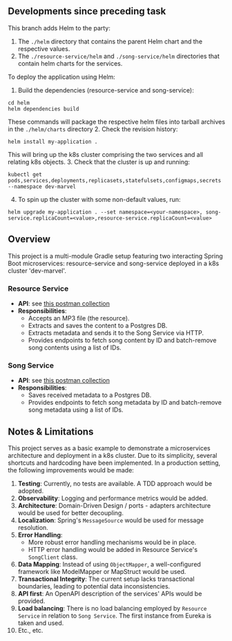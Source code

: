 ## Developments since preceding task
This branch adds Helm to the party:
1. The `./helm` directory that contains the parent Helm chart and the respective values.
2. The `./resource-service/helm` and `./song-service/helm` directories that contain helm charts for the services.

To deploy the application using Helm:
1. Build the dependencies (resource-service and song-service):
```shell
cd helm
helm dependencies build
```
These commands will package the respective helm files into tarball archives in the `./helm/charts` directory
2. Check the revision history:
```shell
helm install my-application .
```
This will bring up the k8s cluster comprising the two services and all relating k8s objects.
3. Check that the cluster is up and running:
```shell
kubectl get pods,services,deployments,replicasets,statefulsets,configmaps,secrets --namespace dev-marvel
```
4. To spin up the cluster with some non-default values, run:
```shell
helm upgrade my-application . --set namespace=<your-namespace>, song-service.replicaCount=<value>,resource-service.replicaCount=<value>
```
## Overview

This project is a multi-module Gradle setup featuring two interacting Spring Boot microservices: resource-service
and song-service deployed in a k8s cluster 'dev-marvel'.

### Resource Service

- **API**: see [this postman collection](k8s-overview.postman_collection.json)
- **Responsibilities**:
    - Accepts an MP3 file (the resource).
    - Extracts and saves the content to a Postgres DB.
    - Extracts metadata and sends it to the Song Service via HTTP.
    - Provides endpoints to fetch song content by ID and batch-remove song contents using a list of IDs.

### Song Service

- **API**: see [this postman collection](k8s-overview.postman_collection.json)
- **Responsibilities**:
    - Saves received metadata to a Postgres DB.
    - Provides endpoints to fetch song metadata by ID and batch-remove song metadata using a list of IDs.

## Notes & Limitations

This project serves as a basic example to demonstrate a microservices architecture and deployment in a k8s cluster. 
Due to its simplicity, several shortcuts and hardcoding have been implemented. In a production setting, the 
following improvements would be made:

1. **Testing**: Currently, no tests are available. A TDD approach would be adopted.
2. **Observability**: Logging and performance metrics would be added.
3. **Architecture**: Domain-Driven Design / ports - adapters architecture would be used for better decoupling.
4. **Localization**: Spring's `MessageSource` would be used for message resolution.
5. **Error Handling**:
    - More robust error handling mechanisms would be in place.
    - HTTP error handling would be added in Resource Service's `SongClient` class.
6. **Data Mapping**: Instead of using `ObjectMapper`, a well-configured framework like ModelMapper or MapStruct would be
   used.
7. **Transactional Integrity**: The current setup lacks transactional boundaries, leading to potential data
   inconsistencies.
8. **API first**: An OpenAPI description of the services' APIs would be provided.
9. **Load balancing**: There is no load balancing employed by `Resource Service` in relation to `Song Service`. The
   first instance from Eureka is taken and used.
10. Etc., etc.
